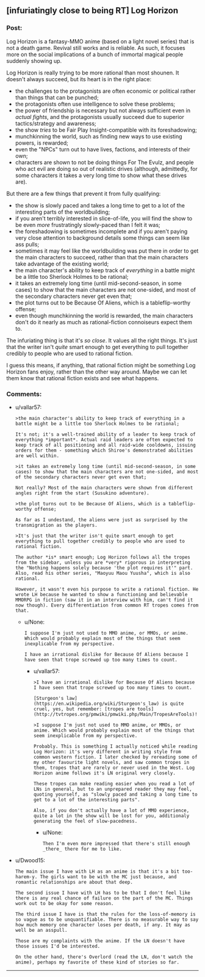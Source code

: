 ## [infuriatingly close to being RT] Log Horizon

### Post:

Log Horizon is a fantasy-MMO anime (based on a light novel series) that is not a death game. Revival still works and is reliable. As such, it focuses more on the social implications of a bunch of immortal magical people suddenly showing up.

Log Horizon is really trying to be more rational than most shounen. It doesn't always succeed, but its heart is in the right place:

* the challenges to the protagonists are often economic or political rather than things that can be punched;
* the protagonists often use intelligence to solve these problems;
* the power of friendship is necessary but not always sufficient even in _actual fights_, and the protagonists usually succeed due to superior tactics/strategy and awareness;
* the show _tries_ to be Fair Play Insight-compatible with its foreshadowing;
* munchkinning the world, such as finding new ways to use existing powers, is rewarded;
* even the "NPCs" turn out to have lives, factions, and interests of their own;
* characters are shown to not be doing things For The Evulz, and people who act evil are doing so out of realistic drives (although, admittedly, for some characters it takes a very long time to show what these drives are).

But there are a few things that prevent it from fully qualifying:

* the show is slowly paced and takes a long time to get to a lot of the interesting parts of the worldbuilding;
* if you aren't terribly interested in slice-of-life, you will find the show to be even _more_ frustratingly slowly-paced than I felt it was;
* the foreshadowing is sometimes incomplete and if you aren't paying very close attention to background details some things can seem like ass pulls;
* sometimes it may feel like the worldbuilding was put there in order to get the main characters to succeed, rather than that the main characters take advantage of the existing world;
* the main character's ability to keep track of _everything_ in a battle might be a little too Sherlock Holmes to be rational;
* it takes an extremely long time (until mid-second-season, in some cases) to show that the main characters are not one-sided, and most of the secondary characters never get even that;
* the plot turns out to be Because Of Aliens, which is a tableflip-worthy offense;
* even though munchkinning the world is rewarded, the main characters don't do it nearly as much as rational-fiction connoiseurs expect them to.

The infuriating thing is that it's _so close_. It values all the right things. It's just that the writer isn't _quite_ smart enough to get everything to pull together credibly to people who are used to rational fiction.

I guess this means, if anything, that rational fiction might be something Log Horizon fans enjoy, rather than the other way around. Maybe we can let them know that rational fiction exists and see what happens.

### Comments:

- u/vallar57:
  ```
  >the main character's ability to keep track of everything in a battle might be a little too Sherlock Holmes to be rational;

  It's not; it's a well-trained ability of a leader to keep track of everything *important*. Actual raid leaders are often expected to keep track of all positioning and all raid-wide cooldowns, issuing orders for them - something which Shiroe's demonstrated abilities are well within.

  >it takes an extremely long time (until mid-second-season, in some cases) to show that the main characters are not one-sided, and most of the secondary characters never get even that;

  Not really? Most of the main characters were shown from different angles right from the start (Susukino adventure).

  >the plot turns out to be Because Of Aliens, which is a tableflip-worthy offense;

  As far as I undestand, the aliens were just as surprised by the transmigration as the players.

  >It's just that the writer isn't quite smart enough to get everything to pull together credibly to people who are used to rational fiction.

  The author *is* smart enough; Log Horizon follows all the tropes from the sidebar, unless you are *very* rigorous in interpreting the "Nothing happens solely because 'the plot requires it'" part. Also, read his other series, "Maoyuu Maou Yuusha", which is also rational.

  However, it wasn't even his purpose to write a rational fiction. He wrote LH because he wanted to show a functioning and believable MMORPG in fiction (saw it in an interview with him, can't find it now though). Every differentiation from common RT tropes comes from that.
  ```

  - u/None:
    ```
    I suppose I'm just not used to MMO anime, or MMOs, or anime. Which would probably explain most of the things that seem inexplicable from my perspective.

    I have an irrational dislike for Because Of Aliens because I have seen that trope screwed up too many times to count.
    ```

    - u/vallar57:
      ```
      >I have an irrational dislike for Because Of Aliens because I have seen that trope screwed up too many times to count.

      [Sturgeon's law](https://en.wikipedia.org/wiki/Sturgeon's_law) is quite cruel, yes, but remember: [tropes are tools](http://tvtropes.org/pmwiki/pmwiki.php/Main/TropesAreTools)!

      >I suppose I'm just not used to MMO anime, or MMOs, or anime. Which would probably explain most of the things that seem inexplicable from my perspective.

      Probably. This is something I actually noticed while reading Log Horizon: it's very different in writing style from common western fiction. I later checked by rereading some of my other favourite light novels, and saw common tropes in them, tropes that are rarely or never used in the West. Log Horizon anime follows it's LN original very closely.

      These tropes can make reading easier when you read a lot of LNs in general, but to an unprepared reader they may feel, quoting yourself, as "slowly paced and taking a long time to get to a lot of the interesting parts".

      Also, if you don't actually have a lot of MMO experience, quite a lot in the show will be lost for you, additionaly generating the feel of slow-pacedness.
      ```

      - u/None:
        ```
        Then I'm even more impressed that there's still enough _there_ there for me to like.
        ```

- u/Dwood15:
  ```
  The main issue I have with LH as an anime is that it's a bit too-harem-y. The girls want to be with the MC just because, and romantic relationships are about that deep.

  The second issue I have with LH has to be that I don't feel like there is any real chance of failure on the part of the MC. Things work out to be okay for some reason.

  The third issue I have is that the rules for the loss-of-memory is so vague as to be unquantifiable. There is no measurable way to say how much memory one character loses per death, if any. It may as well be an asspull.

  Those are my complaints with the anime. If the LN doesn't have those issues I'd be interested.

  On the other hand, there's Overlord (read the LN, don't watch the anime), perhaps my favorite of these kind of stories so far.
  ```

---

